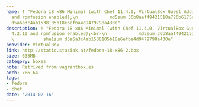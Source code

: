 ```yaml
---
name: ! "Fedora 18 x86 Minimal (with Chef 11.4.0, VirtualBox Guest Additions 4.2.10
  and rpmfusion enabled);\n            md5sum 36b8aaf49421510a726b6175ee44e15b\n            sha1sum
  d5a6a3c4ab1538105b18e6efba4d9479798a430e"
description: ! "Fedora 18 x86 Minimal (with Chef 11.4.0, VirtualBox Guest Additions
  4.2.10 and rpmfusion enabled);<br>\n            md5sum 36b8aaf49421510a726b6175ee44e15b<br>\n
  \           sha1sum d5a6a3c4ab1538105b18e6efba4d9479798a430e"
provider: VirtualBox
link: http://static.stasiak.at/fedora-18-x86-2.box
size: 635MB
category: boxes
note: Retrived from vagrantbox.es
arch: x86_64
tags:
- fedora
- chef
date: '2014-02-16'
---
```


